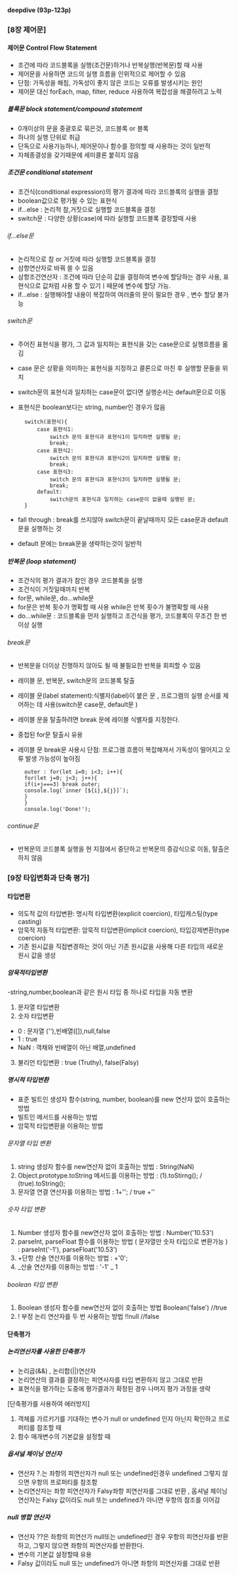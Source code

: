 #### deepdive (93p-123p)

### [8장 제어문]

#### 제어문 Control Flow Statement

- 조건에 따라 코드블록을 실행(조건문)하거나 반복실행(반복문)할 때 사용
- 제어문을 사용하면 코드의 실행 흐름을 인위적으로 제어할 수 있음
- 단점: 가독성을 해침, 가독성이 좋지 않은 코드는 오류를 발생시키는 원인
- 제어문 대신 forEach, map, filter, reduce 사용하여 복잡성을 해결하려고 노력

##### 블록문 block statement/compound statement

- 0개이상의 문을 중괄호로 묶은것, 코드블록 or 블록
- 하나의 실행 단위로 취급
- 단독으로 사용가능하나, 제어문이나 함수를 정의할 때 사용하는 것이 일반적
- 자체종결성을 갖기때문에 세미콜론 붙히지 않음

##### 조건문 conditional statement

- 조건식(conditional expression)의 평가 결과에 따라 코드블록의 실행을 결정
- boolean값으로 평가될 수 있는 표현식
- if...else : 논리적 참,거짓으로 실행할 코드블록을 결정
- switch문 : 다양한 상황(case)에 따라 실행할 코드블록 결정할때 사용

###### if...else문

- 논리적으로 참 or 거짓에 따라 실행할 코드블록을 결정
- 삼항연산자로 바꿔 쓸 수 있음
- 삼항조건연산자 : 조건에 따라 단순히 값을 결정하여 변수에 할당하는 경우 사용, 표현식으로 값처럼 사용 할 수 있기ㅣ때문에 변수에 할당 가능.
- if...else : 실행해야할 내용이 복잡하여 여러줄의 문이 필요한 경우 , 변수 할당 불가능

###### switch문

- 주어진 표현식을 평가, 그 값과 일치하는 표현식을 갖는 case문으로 실행흐름을 옮김
- case 문은 상황을 의미하는 표현식을 지정하고 콜론으로 마친 후 실행할 문들을 위치
- switch문의 표현식과 일치하는 case문이 없다면 실행순서는 default문으로 이동
- 표현식은 boolean보다는 string, number인 경우가 많음

        switch(표현식){
            case 표현식1:
                switch 문의 표현식과 표현식1이 일치하면 실행될 문;
                break;
            case 표현식2:
                switch 문의 표현식과 표현식2이 일치하면 실행될 문;
                break;
            case 표현식3:
                switch 문의 표현식과 표현식3이 일치하면 실행될 문;
                break;
            default:
                switch문의 표현식과 일치하는 case문이 없을때 실행된 문;
        }

- fall through : break를 쓰지않아 switch문이 끝날때까지 모든 case문과 default문을 실행하는 것
- default 문에는 break문을 생략하는것이 일반적

##### 반복문 (loop statement)

- 조건식의 평가 결과가 참인 경우 코드블록을 실행
- 조건식이 거짓일때까지 반복
- for문, while문, do...while문
- for문은 반복 횟수가 명확할 때 사용 while은 반복 횟수가 불명확할 때 사용
- do...while문 : 코드블록을 먼저 실행하고 조건식을 평가, 코드블록이 무조건 한 번 이상 실행

###### break문

- 반복문을 더이상 진행하지 않아도 될 때 불필요한 반복을 회피할 수 있음
- 레이블 문, 반복문, switch문의 코드블록 탈출
- 레이블 문(label statement):식별자(label)이 붙은 문 , 프로그램의 실행 순서를 제어하는 데 사용(switch문 case문, default문 )
- 레이블 문을 탈출하려면 break 문에 레이블 식별자를 지정한다.
- 중첩된 for문 탈출시 유용
- 레이블 문 break문 사용시 단점: 프로그램 흐름이 복잡해져서 가독성이 떨어지고 오류 발생 가능성이 높아짐

        outer : for(let i=0; i<3; i++){
        for(let j=0; j<3; j++){
        if(i+j===3) break outer;
        console.log(`inner [${i},${j}]`);
        }
        }
        console.log('Done!');

###### continue문

- 반복문의 코드블록 실행을 현 지점에서 중단하고 반복문의 증감식으로 이동, 탈출은 하지 않음

### [9장 타입변화과 단축 평가]

#### 타입변환

- 의도적 값의 타입변환: 명시적 타입변환(explicit coercion), 타입캐스팅(type casting)
- 암묵적 자동적 타입변환: 암묵적 타입변환(implicit coercion), 타입강제변환(type coercion)
- 기존 원시값을 직접변경하는 것이 아닌 기존 원시값을 사용해 다른 타입의 새로운 원시 값을 생성

##### 암묵적타입변환

-string,number,boolean과 같은 원시 타입 중 하나로 타입을 자동 변환

1. 문자열 타입변환
2. 숫자 타입변환

- 0 : 문자열 (''),빈배열([]),null,false
- 1 : true
- NaN : 객채와 빈배열이 아닌 배열,undefined

3. 불리언 타입변환 : true (Truthy), false(Falsy)

##### 명시적 타입변환

- 표준 빌트인 생성자 함수(string, number, boolean)를 new 연산자 없이 호출하는 방법
- 빌트인 메서드를 사용하는 방법
- 암묵적 타입변환을 이용하는 방법

###### 문자열 타입 변환

1. string 생성자 함수를 new연산자 없이 호출하는 방법 : String(NaN)
2. Object.prototype.toString 메서드를 이용하는 방법 : (1).toStirng(); / (true).toString();
3. 문자열 연결 연산자를 이용하는 방법 : 1+''; / true +''

###### 숫자 타입 변환

1. Number 생성자 함수를 new연산자 없이 호출하는 방법 : Number('10.53')
2. parseInt, parseFloat 함수를 이용하는 방법 ( 문자열만 숫자 타입으로 변환가능 ) : parseInt('-1'), parseFloat('10.53')
3. +단항 산술 연산자를 이용하는 방법 : +'0';
4. _산술 연산자를 이용하는 방법 : '-1' _ 1

###### boolean 타입 변환

1. Boolean 생성자 함수를 new연산자 없이 호출하는 방법 Boolean('false') //true
2. ! 부정 논리 연산자를 두 번 사용하는 방법 !!null //false

#### 단축평가

##### 논리연산자를 사용한 단축평가

- 논리곱(&&) , 논리합(||)연산자
- 논리연산의 결과를 결정하는 피연사자를 타입 변환하지 않고 그대로 반환
- 표현식을 평가하는 도중에 평가결과가 확정된 경우 나머지 평가 과정을 생략

[단축평가를 사용하여 에러방지]

1. 객체를 가르키기를 기대하는 변수가 null or undefined 인지 아닌지 확인하고 프로퍼티를 참조할 때
2. 함수 매개변수의 기본값을 설정할 때

##### 옵셔널 체이닝 연산자

- 연산자 ?.는 좌항의 피연산자가 null 또는 undefined인경우 undefined 그렇지 않으면 우항의 프로퍼티를 참조함
- 논리연산자는 좌항 피연산자가 Falsy좌항 피연산자를 그대로 반환 , 옵셔널 체이닝 연산자는 Falsy 값이라도 null 또는 undefined가 아니면 우항의 참조를 이어감

##### null 병합 연산자

- 연산자 ??은 좌항의 피연산가 null또는 undefined인 경우 우항의 피연산자를 반환하고, 그렇지 않으면 좌항의 피연산자를 반환한다.
- 변수의 기본값 설정할때 유용
- Falsy 값이라도 null 또는 undefined가 아니면 좌항의 피연산자를 그대로 반환

